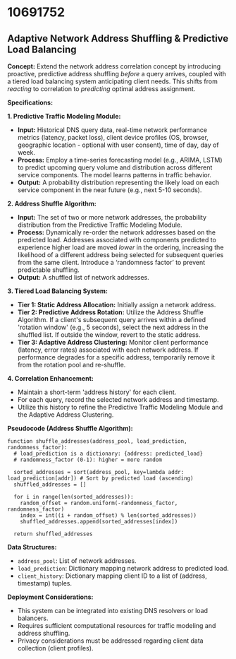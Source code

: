 # 10691752

## Adaptive Network Address Shuffling & Predictive Load Balancing

**Concept:** Extend the network address correlation concept by introducing proactive, predictive address shuffling *before* a query arrives, coupled with a tiered load balancing system anticipating client needs. This shifts from *reacting* to correlation to *predicting* optimal address assignment.

**Specifications:**

**1. Predictive Traffic Modeling Module:**

*   **Input:** Historical DNS query data, real-time network performance metrics (latency, packet loss), client device profiles (OS, browser, geographic location - optional with user consent), time of day, day of week.
*   **Process:** Employ a time-series forecasting model (e.g., ARIMA, LSTM) to predict upcoming query volume and distribution across different service components.  The model learns patterns in traffic behavior.
*   **Output:** A probability distribution representing the likely load on each service component in the near future (e.g., next 5-10 seconds).

**2. Address Shuffle Algorithm:**

*   **Input:** The set of two or more network addresses, the probability distribution from the Predictive Traffic Modeling Module.
*   **Process:** Dynamically re-order the network addresses based on the predicted load.  Addresses associated with components predicted to experience higher load are moved *lower* in the ordering, increasing the likelihood of a different address being selected for subsequent queries from the same client.  Introduce a ‘randomness factor’ to prevent predictable shuffling.
*   **Output:**  A shuffled list of network addresses.

**3. Tiered Load Balancing System:**

*   **Tier 1: Static Address Allocation:** Initially assign a network address.
*   **Tier 2: Predictive Address Rotation:** Utilize the Address Shuffle Algorithm. If a client's subsequent query arrives within a defined 'rotation window' (e.g., 5 seconds), select the next address in the shuffled list. If outside the window, revert to the static address.
*   **Tier 3: Adaptive Address Clustering:**  Monitor client performance (latency, error rates) associated with each network address. If performance degrades for a specific address, temporarily remove it from the rotation pool and re-shuffle.

**4. Correlation Enhancement:**

*   Maintain a short-term 'address history' for each client.
*   For each query, record the selected network address and timestamp.
*   Utilize this history to refine the Predictive Traffic Modeling Module and the Adaptive Address Clustering.

**Pseudocode (Address Shuffle Algorithm):**

```pseudocode
function shuffle_addresses(address_pool, load_prediction, randomness_factor):
  # load_prediction is a dictionary: {address: predicted_load}
  # randomness_factor (0-1): higher = more random

  sorted_addresses = sort(address_pool, key=lambda addr: load_prediction[addr]) # Sort by predicted load (ascending)
  shuffled_addresses = []

  for i in range(len(sorted_addresses)):
    random_offset = random.uniform(-randomness_factor, randomness_factor)
    index = int((i + random_offset) % len(sorted_addresses))
    shuffled_addresses.append(sorted_addresses[index])

  return shuffled_addresses
```

**Data Structures:**

*   `address_pool`: List of network addresses.
*   `load_prediction`: Dictionary mapping network address to predicted load.
*   `client_history`: Dictionary mapping client ID to a list of (address, timestamp) tuples.

**Deployment Considerations:**

*   This system can be integrated into existing DNS resolvers or load balancers.
*   Requires sufficient computational resources for traffic modeling and address shuffling.
*   Privacy considerations must be addressed regarding client data collection (client profiles).